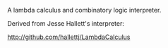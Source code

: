 A lambda calculus and combinatory logic interpreter.

Derived from Jesse Hallett's interpreter:

  http://github.com/hallettj/LambdaCalculus
